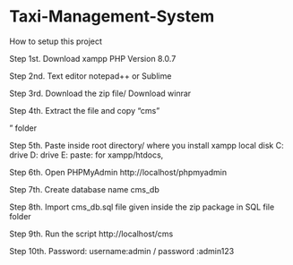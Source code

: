 # Taxi-Management-System
How to setup this project

Step 1st. Download xampp PHP Version 8.0.7

Step 2nd. Text editor notepad++ or Sublime

Step 3rd. Download the zip file/ Download winrar

Step 4th. Extract the file and copy “cms”

” folder

Step 5th. Paste inside root directory/ where you install xampp local disk C: drive D: drive E: paste: for xampp/htdocs,

Step 6th. Open PHPMyAdmin http://localhost/phpmyadmin

Step 7th. Create database name cms_db

Step 8th. Import cms_db.sql file given inside the zip package in SQL file folder

Step 9th. Run the script http://localhost/cms

Step 10th. Password: username:admin / password :admin123
